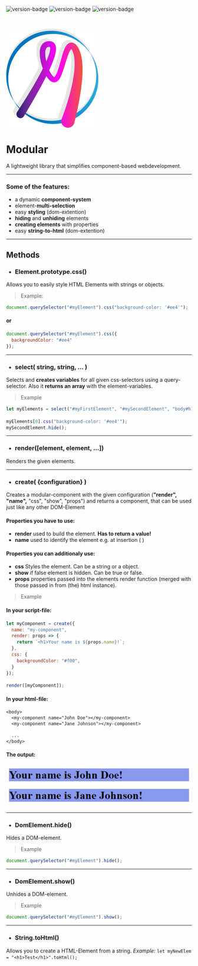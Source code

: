 ![version-badge](https://img.shields.io/badge/version-1.1-brightgreen.svg)
![version-badge](https://img.shields.io/badge/development-active-blue.svg)
![version-badge](https://img.shields.io/badge/license-MIT-orange.svg)

<br>

![logo](https://github.com/KargJonas/random/blob/master/modular/Modular-Logo.png)

# Modular
A lightweight library that simplifies component-based webdevelopment.<br>
<hr>

### Some of the features:
- a dynamic <b>component-system</b>
- element-<b>multi-selection</b>
- easy <b>styling</b> (dom-extention)
- <b>hiding</b> and <b>unhiding</b> elements
- <b>creating elements</b> with properties
- easy <b>string-to-html</b> (dom-extention)
<hr>

## Methods

- ### Element.prototype.css()
Allows you to easily style HTML Elements with strings or objects.
> Example:
```javascript
document.querySelector("#myElement").css("background-color: '#ee4'");
```
#### or
```javascript
document.querySelector("#myElement").css({
  backgroundColor: "#ee4"
});
```
<hr>

- ### select( string, string, ... )
Selects and <b>creates variables</b> for all given css-selectors using a query-selector. Also it <b>returns an array</b> with the element-variables.
> Example
```js
let myElements = select("#myFirstElement", "#mySecondElement", "body#h1");

myElements[0].css("background-color: '#ee4'");
mySecondElement.hide();
```
<hr>

- ### render([element, element, ...])
Renders the given elements.
<hr>

- ### create( {configuration} )
Creates a modular-component with the given configuration (**"render", "name",** "css", "show", "props") and returns a component, that can be used just like any other DOM-Element
#### Properties you **have to** use:
- **render** used to build the element. **Has to return a value!**
- **name** used to identify the element e.g. at insertion ( <your-element-name></your-element-name> )
#### Properties you can additionaly use:
- **css** Styles the element. Can be a string or a object.
- **show** if false element is hidden. Can be true or false.
- **props** properties passed into the elements render function (merged with those passed in from (the) html instance).
> Example
#### In your script-file:
```js
let myComponent = create({
  name: "my-component",
  render: props => {
    return `<h1>Your name is ${props.name}!`;
  },
  css: {
    backgroundColor: "#f00",
  }
});

render([myComponent]);
```
#### In your html-file:
```
<body>
  <my-component name="John Doe"></my-component>
  <my-component name="Jane Johnson"></my-component>
  
  ...
</body>
```
#### The output:
![example-image](https://github.com/KargJonas/random/blob/master/modular/example-image.png)
<hr>

- ### DomElement.hide()
Hides a DOM-element.
> Example
```js
document.querySelector("#myElement").hide();
```
<hr>

- ### DomElement.show()
Unhides a DOM-element.
> Example
```js
document.querySelector("#myElement").show();
```
<hr>

- ### String.toHtml()
Allows you to create a HTML-Element from a string.
_Example:_
```let myNewElem = "<h1>Test</h1>".toHtml();```
